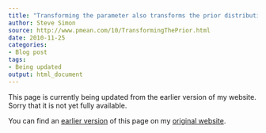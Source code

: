 ```yaml
---
title: "Transforming the parameter also transforms the prior distribution"
author: Steve Simon
source: http://www.pmean.com/10/TransformingThePrior.html
date: 2010-11-25
categories:
- Blog post
tags:
- Being updated
output: html_document
---
```


This page is currently being updated from the earlier version of my website. Sorry that it is not yet fully available.

<!---More--->

You can find an [earlier version][sim1] of this page on my [original website][sim2].

[sim1]: http://www.pmean.com/10/TransformingThePrior.html
[sim2]: http://www.pmean.com/original_site.html
